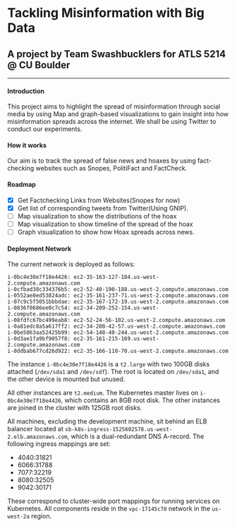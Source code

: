 # Tackling Misinformation with Big Data
## A project by Team Swashbucklers for ATLS 5214 @ CU Boulder
----
#### Introduction

This project aims to highlight the spread of misinformation through social media by using Map and graph-based visualizations 
to gain insight into how misinformation spreads across the internet. We shall be using Twitter to conduct our experiments.

#### How it works

Our aim is to track the spread of false news and hoaxes by using fact-checking websites such as Snopes, PolitiFact and 
FactCheck.

#### Roadmap
- [x] Get Factchecking Links from Websites(Snopes for now)
- [x] Get list of corresponding tweets from Twitter(Using GNIP).
- [ ] Map visualization to show the distributions of the hoax
- [ ] Map visualization to show timeline of the spread of the hoax
- [ ] Graph visualization to show how Hoax spreads across news. 

#### Deployment Network

The current network is deployed as follows:

```
i-0bc4e30e7f18e4426: ec2-35-163-127-184.us-west-2.compute.amazonaws.com
i-0cfbad38c334376b5: ec2-52-40-190-188.us-west-2.compute.amazonaws.com
i-0552ae0ed53824adc: ec2-35-161-237-71.us-west-2.compute.amazonaws.com
i-07c9c5f5051bbbdae: ec2-35-167-172-19.us-west-2.compute.amazonaws.com
i-0836f0686ee0c7c54: ec2-34-209-252-154.us-west-2.compute.amazonaws.com
i-08fdfc67bc499eab8: ec2-52-24-56-102.us-west-2.compute.amazonaws.com
i-0a81edc8a5a617ff2: ec2-34-208-42-57.us-west-2.compute.amazonaws.com
i-0be5863aa52425b99: ec2-54-148-40-244.us-west-2.compute.amazonaws.com
i-0d3ae1fa9bf9057f8: ec2-35-161-215-169.us-west-2.compute.amazonaws.com
i-0ddbab677cd26d922: ec2-35-166-110-70.us-west-2.compute.amazonaws.com
```

The instance `i-0bc4e30e7f18e4426` is a `t2.large` with two 100GB disks
attached (`/dev/sda1` and `/dev/sdf`). The root is located on `/dev/sda1`,
and the other device is mounted but unused.

All other instances are `t2.medium`. The Kubernetes master lives on
`i-0bc4e30e7f18e4426`, which contains an 8GB root disk. The other instances
are joined in the cluster with 125GB root disks.

All machines, excluding the development machine, sit behind an ELB balancer
located at `sb-k8s-ingress-1525602578.us-west-2.elb.amazonaws.com`, which
is a dual-redundant DNS A-record. The following ingress mappings are set:

- 4040:31821
- 6066:31788
- 7077:32219
- 8080:32505
- 9042:30171

These correspond to cluster-wide port mappings for running services on
Kubernetes. All components reside in the `vpc-17145c70` network in the
`us-west-2a` region.
